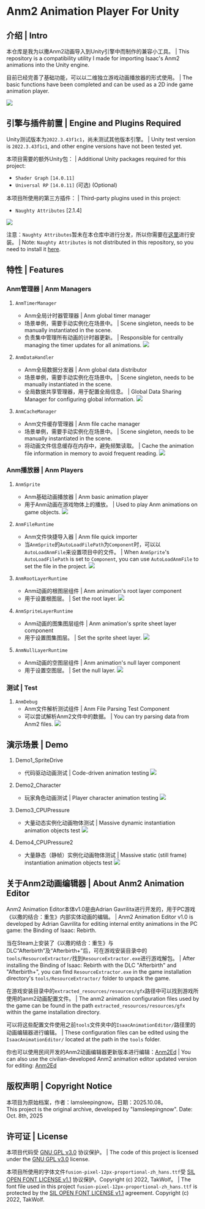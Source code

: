 # Anm2 Animation Player For Unity

## 介绍 | Intro

本仓库是我为以撒Anm2动画导入到Unity引擎中而制作的兼容小工具。 | This repository is a compatibility utility I made for importing Isaac's Anm2 animations into the Unity engine.

目前已经完善了基础功能，可以以二维独立游戏动画播放器的形式使用。 | The basic functions have been completed and can be used as a 2D inde game animation player.

![](./ReadmePics/Anm2_Readme_001.png)


## 引擎与插件前置 | Engine and Plugins Required

Unity测试版本为`2022.3.43f1c1`，尚未测试其他版本引擎。 | Unity test version is `2022.3.43f1c1`, and other engine versions have not been tested yet.

本项目需要的额外Unity包： | Additional Unity packages required for this project:  
- `Shader Graph` `[14.0.11]`
- `Universal RP` `[14.0.11]` (可选) (Optional)

本项目所使用的第三方插件： | Third-party plugins used in this project:
- `Naughty Attributes` [2.1.4]

![](./ReadmePics/Anm2_Readme_002.png)

注意：`Naughty Attributes`暂未在本仓库中进行分发，所以你需要在[这里](https://github.com/dbrizov/NaughtyAttributes)进行安装。 | Note: `Naughty Attributes` is not distributed in this repository, so you need to install it [here](https://github.com/dbrizov/NaughtyAttributes).


## 特性 | Features

### Anm管理器 | Anm Managers

1. `AnmTimerManager`
	- Anm全局计时器管理器 | Anm global timer manager
	- 场景单例，需要手动实例化在场景中。 | Scene singleton, needs to be manually instantiated in the scene.
	- 负责集中管理所有动画的计时器更新。 | Responsible for centrally managing the timer updates for all animations.
![](./ReadmePics/Anm2_Readme_003.png)

2. `AnmDataHandler`
	- Anm全局数据分发器 | Anm global data distributor
	- 场景单例，需要手动实例化在场景中。 | Scene singleton, needs to be manually instantiated in the scene.
	- 全局数据共享管理器，用于配置全局信息。 | Global Data Sharing Manager for configuring global information.
![](./ReadmePics/Anm2_Readme_004.png)

3. `AnmCacheManager`
	- Anm文件缓存管理器 | Anm file cache manager
	- 场景单例，需要手动实例化在场景中。 | Scene singleton, needs to be manually instantiated in the scene.
	- 将动画文件信息缓存在内存中，避免频繁读取。 | Cache the animation file information in memory to avoid frequent reading.
![](./ReadmePics/Anm2_Readme_005.png)


### Anm播放器 | Anm Players

1. `AnmSprite`
	- Anm基础动画播放器 | Anm basic animation player
	- 用于Anm动画在游戏物体上的播放。 | Used to play Anm animations on game objects.
![](./ReadmePics/Anm2_Readme_006.png)

2. `AnmFileRuntime`
	- Anm文件快捷导入器 | Anm file quick importer
	- 当`AnmSprite`的`AutoLoadFilePath`为`Component`时，可以以`AutoLoadAnmFile`来设置项目中的文件。 | When `AnmSprite`'s `AutoLoadFilePath` is set to `Component`, you can use `AutoLoadAnmFile` to set the file in the project.
![](./ReadmePics/Anm2_Readme_007.png)

3. `AnmRootLayerRuntime`
	- Anm动画的根图层组件 | Anm animation's root layer component
	- 用于设置根图层。 | Set the root layer.
![](./ReadmePics/Anm2_Readme_008.png)

4. `AnmSpriteLayerRuntime`
	- Anm动画的图集图层组件 | Anm animation's sprite sheet layer component
	- 用于设置图集图层。 | Set the sprite sheet layer.
![](./ReadmePics/Anm2_Readme_009.png)

5. `AnmNullLayerRuntime`
	- Anm动画的空图层组件 | Anm animation's null layer component
	- 用于设置空图层。 | Set the null layer.
![](./ReadmePics/Anm2_Readme_010.png)


### 测试 | Test

1. `AnmDebug`
	- Anm文件解析测试组件 | Anm File Parsing Test Component
	- 可以尝试解析Anm2文件中的数据。 | You can try parsing data from Anm2 files.
![](./ReadmePics/Anm2_Readme_011.png)


## 演示场景 | Demo

1. Demo1_SpriteDrive
   - 代码驱动动画测试 | Code-driven animation testing
![](./ReadmePics/Anm2_Readme_012.jpg)

2. Demo2_Character
   - 玩家角色动画测试 | Player character animation testing
![](./ReadmePics/Anm2_Readme_013.jpg)

3. Demo3_CPUPressure
   - 大量动态实例化动画物体测试 | Massive dynamic instantiation animation objects test
![](./ReadmePics/Anm2_Readme_014.jpg)

4. Demo4_CPUPressure2
   - 大量静态（静帧）实例化动画物体测试 | Massive static (still frame) instantiation animation objects test
![](./ReadmePics/Anm2_Readme_015.jpg)


## 关于Anm2动画编辑器 | About Anm2 Animation Editor

Anm2 Animation Editor本体v1.0是由Adrian Gavrilita进行开发的，用于PC游戏《以撒的结合：重生》内部实体动画的编辑。 | Anm2 Animation Editor v1.0 is developed by Adrian Gavrilita for editing internal entity animations in the PC game: the Binding of Isaac: Rebirth.

当在Steam上安装了《以撒的结合：重生》与DLC“Afterbirth”及“Afterbirth+”后，可在游戏安装目录中的`tools/ResourceExtractor/`找到`ResourceExtractor.exe`进行游戏解包。 | After installing the Binding of Isaac: Rebirth with the DLC "Afterbirth" and "Afterbirth+", you can find `ResourceExtractor.exe` in the game installation directory's `tools/ResourceExtractor/` folder to unpack the game.

在游戏安装目录中的`extracted_resources/resources/gfx`路径中可以找到游戏所使用的anm2动画配置文件。 | The anm2 animation configuration files used by the game can be found in the path `extracted_resources/resources/gfx` within the game installation directory.

可以将这些配置文件使用之前`tools`文件夹中的`IsaacAnimationEditor/`路径里的动画编辑器进行编辑。 | These configuration files can be edited using the `IsaacAnimationEditor/` located at the path in the `tools` folder.

你也可以使用民间开发的Anm2动画编辑器更新版本进行编辑：[Anm2Ed](https://github.com/ShweetsStuff/anm2ed) | You can also use the civilian-developed Anm2 animation editor updated version for editing: [Anm2Ed](https://github.com/ShweetsStuff/anm2ed)


## 版权声明 | Copyright Notice

本项目为原始档案，作者：Iamsleepingnow。日期：2025.10.08。  
This project is the original archive, developed by "Iamsleepingnow". Date: Oct. 8th, 2025


## 许可证 | License

本项目代码受 [GNU GPL v3.0](https://www.gnu.org/licenses/gpl-3.0.html) 协议保护。 | The code of this project is licensed under the [GNU GPL v3.0](https://www.gnu.org/licenses/gpl-3.0.html) license.

本项目所使用的字体文件`fusion-pixel-12px-proportional-zh_hans.ttf`受 [SIL OPEN FONT LICENSE v1.1](https://openfontlicense.org) 协议保护。Copyright (c) 2022, TakWolf。 | The font file used in this project `fusion-pixel-12px-proportional-zh_hans.ttf` is protected by the [SIL OPEN FONT LICENSE v1.1](https://openfontlicense.org) agreement. Copyright (c) 2022, TakWolf.
